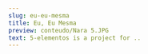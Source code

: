 ```yaml
---
slug: eu-eu-mesma
title: Eu, Eu Mesma
preview: conteudo/Nara 5.JPG
text: 5-elementos is a project for ..
---
```

